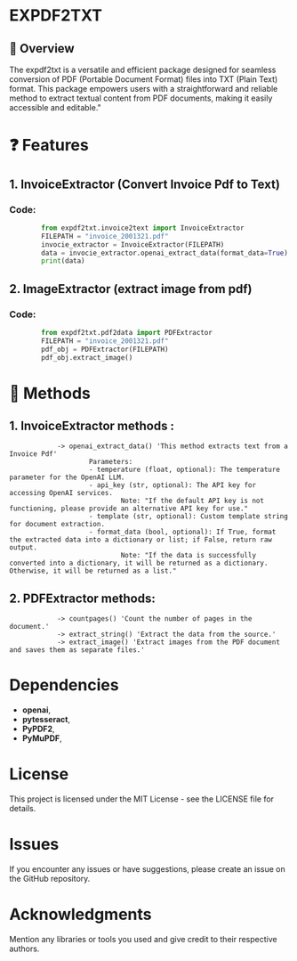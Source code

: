 # EXPDF2TXT

## 🤔 Overview

The expdf2txt is a versatile and efficient package designed for seamless conversion of PDF (Portable Document Format) files into TXT (Plain Text) format.
This package empowers users with a straightforward and reliable method to extract textual content from PDF documents, making it easily accessible and editable."


# ❓ Features

## 1. InvoiceExtractor (Convert Invoice Pdf to Text)

### Code: 
```python
        from expdf2txt.invoice2text import InvoiceExtractor
        FILEPATH = "invoice_2001321.pdf"
        invocie_extractor = InvoiceExtractor(FILEPATH)
        data = invocie_extractor.openai_extract_data(format_data=True)
        print(data)
```

## 2. ImageExtractor (extract image from pdf)

### Code:   
```python
        from expdf2txt.pdf2data import PDFExtractor
        FILEPATH = "invoice_2001321.pdf"
        pdf_obj = PDFExtractor(FILEPATH)
        pdf_obj.extract_image()
```




# 🚀 Methods

## 1. InvoiceExtractor methods :
                -> openai_extract_data() 'This method extracts text from a Invoice Pdf'
                        Parameters:
                        - temperature (float, optional): The temperature parameter for the OpenAI LLM.
                        - api_key (str, optional): The API key for accessing OpenAI services. 
                                Note: "If the default API key is not functioning, please provide an alternative API key for use."  
                        - template (str, optional): Custom template string for document extraction.
                        - format_data (bool, optional): If True, format the extracted data into a dictionary or list; if False, return raw output.
                                Note: "If the data is successfully converted into a dictionary, it will be returned as a dictionary. Otherwise, it will be returned as a list."

## 2. PDFExtractor methods:
                -> countpages() 'Count the number of pages in the document.'
                -> extract_string() 'Extract the data from the source.'
                -> extract_image() 'Extract images from the PDF document and saves them as separate files.'


# Dependencies

- **openai**,
- **pytesseract**,
- **PyPDF2**,
- **PyMuPDF**,

# License

This project is licensed under the MIT License - see the LICENSE file for details.

# Issues

If you encounter any issues or have suggestions, please create an issue on the GitHub repository.

# Acknowledgments

Mention any libraries or tools you used and give credit to their respective authors.


